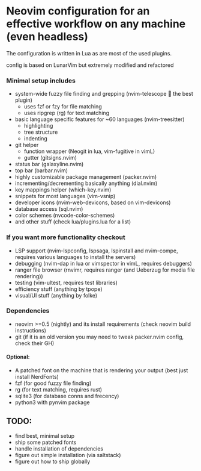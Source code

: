 # Neovim configuration for an effective workflow on any machine (even headless)

The configuration is written in Lua as are most of the used plugins.

config is based on LunarVim but extremely modified and refactored

### Minimal setup includes
- system-wide fuzzy file finding and grepping (nvim-telescope   the best plugin)
    - uses fzf or fzy for file matching
    - uses ripgrep (rg) for text matching
- basic language specific features for ~60 languages (nvim-treesitter)
    - highlighting
    - tree structure
    - indenting
- git helper
    - function wrapper (Neogit in lua, vim-fugitive in vimL)
    - gutter (gitsigns.nvim)
- status bar (galaxyline.nvim)
- top bar (barbar.nvim)
- highly customizable package management (packer.nvim)
- incrementing/decrementing basically anything (dial.nvim)
- key mappings helper (which-key.nvim)
- snippets for most languages (vim-vsnip)
- developer icons (nvim-web-devicons, based on vim-devicons)
- database access (sql.nvim)
- color schemes (nvcode-color-schemes)
- and other stuff (check lua/plugins.lua for a list)

### If you want more functionality checkout
- LSP support (nvim-lspconfig, lspsaga, lspinstall and nvim-compe, requires various languages to install the servers)
- debugging (nvim-dap in lua or vimspector in vimL, requires debuggers)
- ranger file browser (rnvimr, requires ranger (and Ueberzug for media file rendering))
- testing (vim-ultest, requires test libraries)
- efficiency stuff (anything by tpope)
- visual/UI stuff (anything by folke)

### Dependencies
- neovim >=0.5 (nightly) and its install requirements (check neovim build instructions)
- git (if it is an old version you may need to tweak packer.nvim config, check their GH)

#### Optional:
- A patched font on the machine that is rendering your output (best just install NerdFonts)
- fzf (for good fuzzy file finding)
- rg (for text matching, requires rust)
- sqlite3 (for database conns and frecency)
- python3 with pynvim package

## TODO:
- find best, minimal setup
- ship some patched fonts
- handle installation of dependencies
- figure out simple installation (via saltstack)
- figure out how to ship globally
